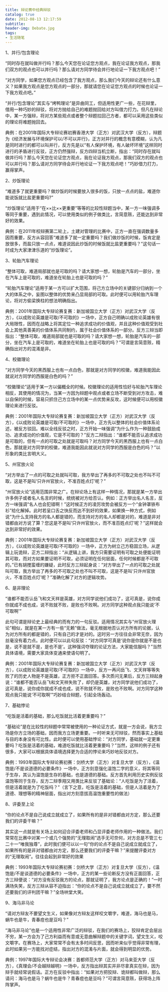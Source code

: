 ```yaml
---
title: 辩论赛中经典辩驳
catalog: true
date: 2012-08-13 12:17:59
subtitle:
header-img: Debate.jpg
tags:
- 生活随笔
---
```


1、并行/包含理论

“同时存在就叫做并行吗？那么今天您在论证您方观点，我在论证我方观点，那我们双方的观点也可以并行吗？那么请对方同学待会并行地论证一下我方观点吧！”

“对方同学，如果您方观点已经包含了我方观点，那么我们今天的辩论还有什么意义？如果我方观点是您方观点的一部分，那就请您在论证您方观点的时候也论证一下我方观点吧。”

“并行/包含理论”其实与“烤鸭理论”是异曲同工，但适用性更广一些，在花辩里，借用一种巧妙的辩驳，将对方抛给自己的难题抛回给对方叫借力打力。但凡在辩论中，某一方强辩，将对方某些观点或者整个辩题拉回己方者，都可以采用这些类似的理论将难题抛回去。

典例：在2001年国际大专辩论赛初赛香港大学（正方）对武汉大学（反方），辩题为《经济发展与环境保护可以/不可以并行》，正方对并行的概念有意模糊，认为凡是同时进行的都可以叫并行，反方先是以“有人保护环境，有人破坏环境”这样同时进行的矛盾进行反驳，正方仍然强辩，反方四辩当机立断，指出：“同时存在就叫做并行吗？那么今天您在论证您方观点，我在论证我方观点，那我们双方的观点也可以并行吗？那么请对方同学待会并行地论证一下我方观点吧！”巧妙借力打力，赢得掌声。

2、炒饭理论

“难道多了就更重要吗？做炒饭的时候要放入很多的饭，只放一点点的盐，难道你能说饭就比盐更重要吗?”

“炒饭理论”适用于“在××比××更重要”等等的比较性辩题当中，某一方一味强调多等同于重要，遇到此情况，可以使用类似的例子做类比，言简意赅，还能达到非常好的效果。

典例：在2011年校辩赛第二轮上，土建对管理的比赛中，正方一直在强调数量多因而重要，反方从容回答“难道多了就一定重要吗？我们做炒饭的时候，饭肯定是放很多，而盐只放一点点，难道说因此炒饭的时候饭就比盐更重要吗？”这句话一时成为大家津津乐道的“炒饭理论”。

3、轮胎汽车理论

“整体可取，难道局部就也是可取的吗？请大家想一想，轮胎是汽车的一部分，坐在汽车上是可取的，难道坐在轮胎上也是可取的吗？”

“轮胎汽车理论”适用于某一方可以扩大范围，将己方立场中的关键部分归纳到一个大的体系之中，妄图以整体的优势来凸显局部的可取。此时便可以用轮胎汽车理论，将对方偷梁换柱的想法明确指出。

典例：2001年国际大专辩论赛复赛：新加坡国立大学（正方）对武汉大学（反方），《以成败论英雄是可取/不可取的》一场中，正方自己明确以成败论英雄有很大局限性，因而在战略上将其定位一种追求成功的价值观，并且这种价值观受到社会上其他真善美的价值体系共同制约，属于社会价值体系的一部分。反方三辩当即指出：“整体可取，难道局部就也是可取的吗？请大家想一想，轮胎是汽车的一部分，坐在汽车上是可取的，难道坐在轮胎上也是可取的吗？”可谓是言简意赅，精确指出对方的混淆是非。

4、校徽理论

“对方同学今天的黑西服上也有一点白色，那就是对方同学的校徽，难道我能因此就说对方同学的西服是白色的吗？”

“校徽理论”适用于某一方以偏概全的时候。校徽理论的适用性恰好与轮胎汽车理论相反，其使用的情况为，当某一方因为辩题中观点或者立场不断受到对方攻击，难以自保的时候，容易只抓住己方立场中的某一点优势来反攻，这时候便可以用校徽理论来进行反驳。

典例：2001年国际大专辩论赛复赛：新加坡国立大学（正方）对武汉大学（反方），《以成败论英雄是可取/不可取的》一场中，正方先以整体的社会价值体系论述，被反方驳回。难以全线反驳之时，正方开始一味强调“为什么作为一种鼓励成功、追求成功的价值观，它是不可取的？”反方二辩指出：“谁都不能否认追求成功是可取的，但有一点的可取之处就是可取吗？对方同学今天的黑西服上也有一点白色，那就是对方同学的校徽，难道我能因此就说对方同学的西服是白色的吗？”以形象的类比言明大义。

5、州官放火论

“对方举出了一点的可取之处就叫可取，我方举出了再多的不可取之处也不叫不可取，这是不是叫‘只许州官放火，不准百姓点灯’呢？”

“州官放火论”适用范围非常之广。在辩论场上有这样一种情况，那就是某一方举出许多例子或者名人名言的时候，统统被对方给否认。例如：正方举出名人名言，反方一味强调“名人也会犯错啊！”这时候正方的凌厉攻势会被反方一个“金钟罩铁布衫”给化解掉。此时若呈口舌之快反而达不到好的效果，如果换一种方式，例如说“为什么支持我方的名人都是错的，而支持对方的名人却都是对的，难道是非对错都由对方说了算？您这是不是叫‘只许州官放火，而不准百姓点灯’呢？”这样就会达到非常好的效果。

典例：2001年国际大专辩论赛复赛：新加坡国立大学（正方）对武汉大学（反方），《以成败论英雄是可取/不可取的》一场中，正方为树立己方稳固立场，从逻辑上玩诡辩，正方二辩指出：“从逻辑上讲，我方只需要证明有可取之处便能证明其可取，而对方如果要证明不可取，必须证明在任何层面，任何时候都是不可取的。”已有胡搅蛮缠的嫌疑，此时反方三辩起身说：“对方举出了一点的可取之处就叫可取，我方举出了再多的不可取之处也不叫不可取，这是不是叫‘只许州官放火，不准百姓点灯’呢？”准确化解了对方的逻辑攻势。

6、是非理论

“谁都不能否认岳飞和文天祥是英雄，对方同学说他们成功了，这可真是，说你成你就成不成也成，说不败就不败，是败也不败啊。对方同学这种观点我只能说‘不可取啊’”

此句可谓是辩论史上最经典的而有力的一句反驳。适用情况其实与“州官放火理论”相似，就是在某一方有一些“无赖”做法，毫无根据地否认对方所有的论据，认为对方所有的都是错的，只有自己的才是对的。这时另一方往往会非常无奈，因为丝毫没有着力点。此时便可以以此句反驳：“对方同学可真是‘说你是你就是不是也是，说不是就不是，是也不是’。这种强词夺理的论证方法，大家能信服吗？”当然具体语境，需要大家具体变通来使语句明了。

典例：2001年国际大专辩论赛复赛：新加坡国立大学（正方）对武汉大学（反方），《以成败论英雄是可取/不可取的》一场中，反方一再问岳飞、文天祥等等失败了的历史人物是不是英雄，正方拒不正面回答。多次质问无果后，反方三辩起身说：“谁都不能否认岳飞和文天祥失败了，却仍是英雄，对方同学说他们成功了，这可真是，说你成你就成不成也成，说不败就不败，是败也不败啊。对方同学这种观点我只能说‘不可取啊’”巧妙结合辩题，引起全场轰动。

7、基础悖论

“吃饭是活着的基础，那么吃饭就比活着更重要吗？”

“基础论”是在比较性的辩题中常常被使用的一种论证方式，就是一方会说，我方立场是你方立场的基础，因而我方立场更重要。一时听来无可辩驳，然而事实上基础与目的本身没有可比性。此时便可以使用基础悖论：“对方同学，基础就一定更重要吗？吃饭是活着的基础，难道吃饭就比活着更重要吗？”当然，这样的例子还有很多，大家可以根据具体语境选择更为合适的悖论来巧妙地反驳对方。

典例：1993年国际大专辩论赛初赛：剑桥大学（正方）对复旦大学（反方），《温饱是/不是谈道德的必要条件》一场中，正方刻意强化温饱二字的意义，将其等同于生存，其认为温饱是生存的基础，也是道德的基础。反方首先利用历史实例反驳温饱等同于生存，反方二辩季翔又用类比来反驳了基础论：“人吃饭是为了活着，但是活着就是为了吃饭吗？”（言下之意，吃饭是活着的基础，但是人活着是为了道德、理想等的精神层面，指出对方刻意拔高温饱重要性的做法）

8、评委至上论

“你的论点不是自己说成立就成立了，如果所有的是非对错都由对方定，那么还要我们的评委干嘛？”

其实这一点就是有关场上如何迎合评委老师和凸显评委老师作用的一种做法。我们常常在比赛中对某一个或几个强势的“无理取闹”选手无可奈何，对方总是不管三七二十一“唯我独尊”，此时我们便可以以一句“你的论点不是自己说成立就成立了，如果所有的是非对错都由对方定，那么还要我们的评委干嘛？”来提醒评委对方的“无理取闹”。往往会起到非常好的效果

典例：1993年国际大专辩论赛初赛：剑桥大学（正方）对复旦大学（反方），《温饱是/不是谈道德的必要条件》一场中，正方的某一些论断反方没有正面回答，正方三辩便说：“对方没有反驳我方的论点，那就证明了，我方论点是正确的！”一时满场失笑，反方三辩从容不迫指出：“你的论点不是自己说成立就成立了，要不然还要我们的评判团干嘛？”全场哄堂大笑。

9、海马非马论

“请对方辩友不要望文生义，如果像对方辩友这样咬文嚼字，难道，海马也是马，蜗牛也是牛，青春痘也是豆吗？”

“海马非马论”也是一个适用性非常广泛的辩驳，在我们的赛场上，狡辩肯定会层出不穷，某一方会为了己方利益而有意或无意曲解辩题中的关键字词，望文生义，咬文嚼字。在赛场上，大家常常不会有太多时间反思，因而听来似乎觉得非常有理，此时如果另一方能找对症结，指出对方的混淆与片面，就会得到明显的优势。

典例：1997年国际大专辩论会决赛：首都师范大学（正方）对马来亚大学（反方），《真理会/不会越辩越明》一场中，反方指出辩其实并非尽拿真实在辩，因为辩手就经常说假话。正方在反驳中指出：“如果对方把狡辩、诡辩都叫做辩，那么请问：海马也是马？蜗牛也是牛？青春痘也是豆吗？”可谓言简意赅，获得场上阵阵掌声。